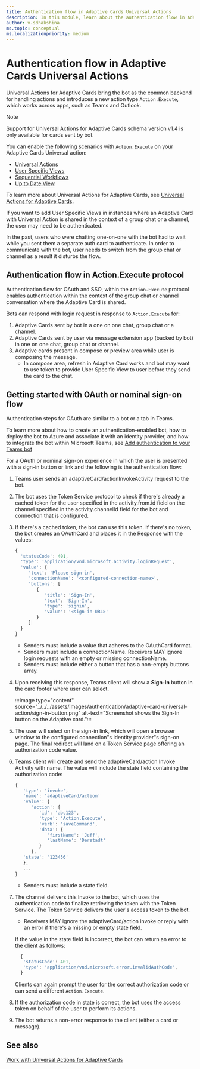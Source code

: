 ```yaml
---
title: Authentication flow in Adaptive Cards Universal Actions
description: In this module, learn about the authentication flow in Adaptive Cards Universal Actions.
author: v-sdhakshina
ms.topic: conceptual
ms.localizationpriority: medium
---
```


# Authentication flow in Adaptive Cards Universal Actions

Universal Actions for Adaptive Cards bring the bot as the common backend for handling actions and introduces a new action type `Action.Execute`, which works across apps, such as Teams and Outlook.

> [!NOTE]
> Support for Universal Actions for Adaptive Cards schema version v1.4 is only available for cards sent by bot.

You can enable the following scenarios with `Action.Execute` on your Adaptive Cards Universal action:

* [Universal Actions](Overview.md#universal-actions)
* [User Specific Views](Overview.md#user-specific-views)
* [Sequential Workflows](Overview.md#sequential-workflow-support)
* [Up to Date View](Overview.md#up-to-date-views)

To learn more about Universal Actions for Adaptive Cards, see [Universal Actions for Adaptive Cards](Overview.md).

If you want to add User Specific Views in instances where an Adaptive Card with Universal Action is shared in the context of a group chat or a channel, the user may need to be authenticated.

In the past, users who were chatting one-on-one with the bot had to wait while you sent them a separate auth card to authenticate. In order to communicate with the bot, user needs to switch from the group chat or channel as a result it disturbs the flow.

## Authentication flow in Action.Execute protocol

Authentication flow for OAuth and SSO, within the `Action.Execute` protocol enables authentication within the context of the group chat or channel conversation where the Adaptive Card is shared.

Bots can respond with login request in response to `Action.Execute` for:

1. Adaptive Cards sent by bot in a one on one chat, group chat or a channel.
1. Adaptive Cards sent by user via message extension app (backed by bot) in one on one chat, group chat or channel.
1. Adaptive cards present in compose or preview area while user is composing the message.
   * In compose area, refresh in Adaptive Card works and bot may want to use token to provide User Specific View to user before they send the card to the chat.

## Getting started with OAuth or nominal sign-on flow

Authentication steps for OAuth are similar to a bot or a tab in Teams.

To learn more about how to create an authentication-enabled bot, how to deploy the bot to Azure and associate it with an identity provider, and how to integrate the bot within Microsoft Teams, see [Add authentication to your Teams bot](../../../bots/how-to/authentication/add-authentication.md)

For a OAuth or nominal sign-on experience in which the user is presented with a sign-in button or link and the following is the authentication flow:

1. Teams user sends an adaptiveCard/actionInvokeActivity request to the bot.
1. The bot uses the Token Service protocol to check if there's already a cached token for the user specified in the activity.from.id field on the channel specified in the activity.channelId field for the bot and connection that is configured.
1. If there's a cached token, the bot can use this token. If there's no token, the bot creates an OAuthCard and places it in the Response with the values:

    ```javascript
   {
      'statusCode': 401,
      'type': 'application/vnd.microsoft.activity.loginRequest',
      'value': {
         'text': 'Please sign-in',
         'connectionName': '<configured-connection-name>',
         'buttons': [
            {
               'title': 'Sign-In',
               'text': 'Sign-In',
               'type': 'signin',
               'value': '<sign-in-URL>'
            }
         ]
      }
   }   
    ```

    * Senders must include a value that adheres to the OAuthCard format.
    * Senders must include a connectionName. Receivers MAY ignore login requests with an empty or missing connectionName.
    * Senders must include either a button that has a non-empty buttons array.

1. Upon receiving this response, Teams client will show a **Sign-In** button in the card footer where user can select.

   :::image type="content" source="../../../assets/images/authentication/adaptive-card-universal-action/sign-in-button.png" alt-text="Screenshot shows the Sign-In button on the Adaptive card.":::

1. The user will select on the sign-in link, which will open a browser window to the configured connection"s identity provider"s sign-on page. The final redirect will land on a Token Service page offering an authorization code value.
1. Teams client will create and send the adaptiveCard/action Invoke Activity with name. The value will include the state field containing the authorization code:

    ```javascript
    {
       'type': 'invoke',
       'name': 'adaptiveCard/action'
       'value': {
          'action': {
             'id': 'abc123',
             'type': 'Action.Execute',
             'verb': 'saveCommand',
             'data': {
                'firstName': 'Jeff',
                'lastName': 'Derstadt'
             }
          },
       'state': '123456'
       },
       ...
    }
    
    ```

   * Senders must include a state field.

1. The channel delivers this Invoke to the bot, which uses the authentication code to finalize retrieving the token with the Token Service. The Token Service delivers the user's access token to the bot.

   * Receivers MAY ignore the adaptiveCard/action invoke or reply with an error if there's a missing or empty state field.

   If the value in the state field is incorrect, the bot can return an error to the client as follows:

   ```javascript
     {
      'statusCode': 401,
      'type': 'application/vnd.microsoft.error.invalidAuthCode',
     }
   ```

   Clients can again prompt the user for the correct authorization code or can send a different `Action.Execute`.

1. If the authorization code in state is correct, the bot uses the access token on behalf of the user to perform its actions.
1. The bot returns a non-error response to the client (either a card or message).

## See also

[Work with Universal Actions for Adaptive Cards](Work-with-Universal-Actions-for-Adaptive-Cards.md)

